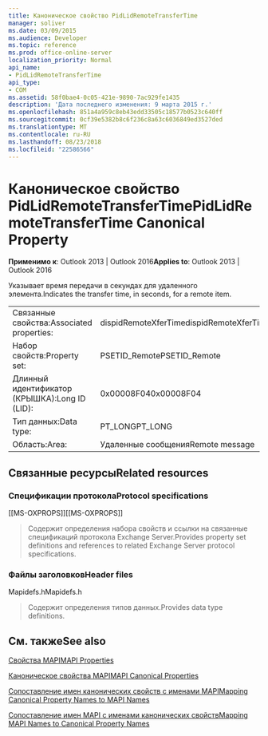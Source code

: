 ```yaml
---
title: Каноническое свойство PidLidRemoteTransferTime
manager: soliver
ms.date: 03/09/2015
ms.audience: Developer
ms.topic: reference
ms.prod: office-online-server
localization_priority: Normal
api_name:
- PidLidRemoteTransferTime
api_type:
- COM
ms.assetid: 58f0bae4-0c05-421e-9890-7ac929fe1435
description: 'Дата последнего изменения: 9 марта 2015 г.'
ms.openlocfilehash: 851a4a959c8eb43edd33505c18577b0523c640ff
ms.sourcegitcommit: 0cf39e5382b8c6f236c8a63c6036849ed3527ded
ms.translationtype: MT
ms.contentlocale: ru-RU
ms.lasthandoff: 08/23/2018
ms.locfileid: "22586566"
---
```

# <a name="pidlidremotetransfertime-canonical-property"></a><span data-ttu-id="358d1-103">Каноническое свойство PidLidRemoteTransferTime</span><span class="sxs-lookup"><span data-stu-id="358d1-103">PidLidRemoteTransferTime Canonical Property</span></span>

  
  
<span data-ttu-id="358d1-104">**Применимо к**: Outlook 2013 | Outlook 2016</span><span class="sxs-lookup"><span data-stu-id="358d1-104">**Applies to**: Outlook 2013 | Outlook 2016</span></span> 
  
<span data-ttu-id="358d1-105">Указывает время передачи в секундах для удаленного элемента.</span><span class="sxs-lookup"><span data-stu-id="358d1-105">Indicates the transfer time, in seconds, for a remote item.</span></span>
  
|||
|:-----|:-----|
|<span data-ttu-id="358d1-106">Связанные свойства:</span><span class="sxs-lookup"><span data-stu-id="358d1-106">Associated properties:</span></span>  <br/> |<span data-ttu-id="358d1-107">dispidRemoteXferTime</span><span class="sxs-lookup"><span data-stu-id="358d1-107">dispidRemoteXferTime</span></span>  <br/> |
|<span data-ttu-id="358d1-108">Набор свойств:</span><span class="sxs-lookup"><span data-stu-id="358d1-108">Property set:</span></span>  <br/> |<span data-ttu-id="358d1-109">PSETID_Remote</span><span class="sxs-lookup"><span data-stu-id="358d1-109">PSETID_Remote</span></span>  <br/> |
|<span data-ttu-id="358d1-110">Длинный идентификатор (КРЫШКА):</span><span class="sxs-lookup"><span data-stu-id="358d1-110">Long ID (LID):</span></span>  <br/> |<span data-ttu-id="358d1-111">0x00008F04</span><span class="sxs-lookup"><span data-stu-id="358d1-111">0x00008F04</span></span>  <br/> |
|<span data-ttu-id="358d1-112">Тип данных:</span><span class="sxs-lookup"><span data-stu-id="358d1-112">Data type:</span></span>  <br/> |<span data-ttu-id="358d1-113">PT_LONG</span><span class="sxs-lookup"><span data-stu-id="358d1-113">PT_LONG</span></span>  <br/> |
|<span data-ttu-id="358d1-114">Область:</span><span class="sxs-lookup"><span data-stu-id="358d1-114">Area:</span></span>  <br/> |<span data-ttu-id="358d1-115">Удаленные сообщения</span><span class="sxs-lookup"><span data-stu-id="358d1-115">Remote message</span></span>  <br/> |
   
## <a name="related-resources"></a><span data-ttu-id="358d1-116">Связанные ресурсы</span><span class="sxs-lookup"><span data-stu-id="358d1-116">Related resources</span></span>

### <a name="protocol-specifications"></a><span data-ttu-id="358d1-117">Спецификации протокола</span><span class="sxs-lookup"><span data-stu-id="358d1-117">Protocol specifications</span></span>

<span data-ttu-id="358d1-118">[[MS-OXPROPS]]</span><span class="sxs-lookup"><span data-stu-id="358d1-118">[[MS-OXPROPS]]</span></span> 
  
> <span data-ttu-id="358d1-119">Содержит определения набора свойств и ссылки на связанные спецификаций протокола Exchange Server.</span><span class="sxs-lookup"><span data-stu-id="358d1-119">Provides property set definitions and references to related Exchange Server protocol specifications.</span></span>
    
### <a name="header-files"></a><span data-ttu-id="358d1-120">Файлы заголовков</span><span class="sxs-lookup"><span data-stu-id="358d1-120">Header files</span></span>

<span data-ttu-id="358d1-121">Mapidefs.h</span><span class="sxs-lookup"><span data-stu-id="358d1-121">Mapidefs.h</span></span>
  
> <span data-ttu-id="358d1-122">Содержит определения типов данных.</span><span class="sxs-lookup"><span data-stu-id="358d1-122">Provides data type definitions.</span></span>
    
## <a name="see-also"></a><span data-ttu-id="358d1-123">См. также</span><span class="sxs-lookup"><span data-stu-id="358d1-123">See also</span></span>



[<span data-ttu-id="358d1-124">Свойства MAPI</span><span class="sxs-lookup"><span data-stu-id="358d1-124">MAPI Properties</span></span>](mapi-properties.md)
  
[<span data-ttu-id="358d1-125">Каноническое свойства MAPI</span><span class="sxs-lookup"><span data-stu-id="358d1-125">MAPI Canonical Properties</span></span>](mapi-canonical-properties.md)
  
[<span data-ttu-id="358d1-126">Сопоставление имен канонических свойств с именами MAPI</span><span class="sxs-lookup"><span data-stu-id="358d1-126">Mapping Canonical Property Names to MAPI Names</span></span>](mapping-canonical-property-names-to-mapi-names.md)
  
[<span data-ttu-id="358d1-127">Сопоставление имен MAPI с именами канонических свойств</span><span class="sxs-lookup"><span data-stu-id="358d1-127">Mapping MAPI Names to Canonical Property Names</span></span>](mapping-mapi-names-to-canonical-property-names.md)

